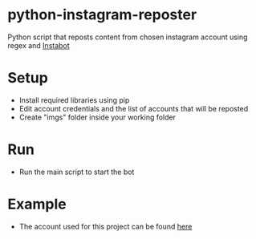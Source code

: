 # python-instagram-reposter

Python script that reposts content from chosen instagram account using regex and [Instabot](https://pypi.org/project/instabot-py/)<br/>

# Setup
* Install required libraries using pip
* Edit account credentials and the list of accounts that will be reposted
* Create "imgs" folder inside your working folder
   
# Run
* Run the main script to start the bot

# Example
* The account used for this project can be found [here](https://www.instagram.com/bot.archive/)
